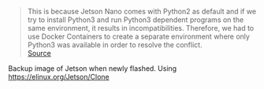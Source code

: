 > This is because Jetson Nano comes with Python2 as default and if we try to install Python3 and run Python3 dependent programs on the same environment, it results in incompatibilities. Therefore, we had to use Docker Containers to create a separate environment where only Python3 was available in order to resolve the conflict.  
>[Source](https://dev.to/sushantnair/heres-how-i-achieved-faster-code-runs-for-running-docker-containers-in-jetson-nano-l4t-2d05)  

Backup image of Jetson when newly flashed. Using https://elinux.org/Jetson/Clone
